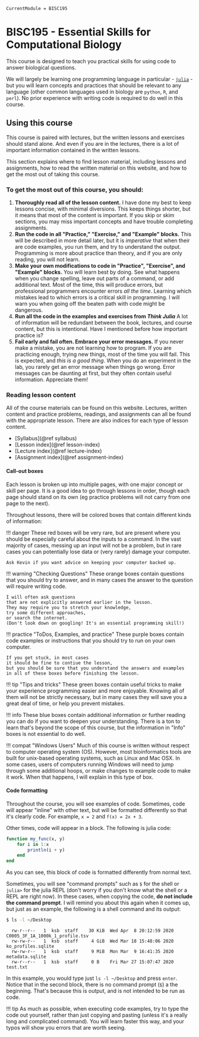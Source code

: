 ```@meta
CurrentModule = BISC195
```

# BISC195 - Essential Skills for Computational Biology

This course is designed to teach you practical skills
for using code to answer biological questions.

We will largely be learning one programming language in particular - 
[`julia`](http://julialang.org) -
but you will learn concepts and practices that should be relevant to any language
(other common languages used in biology are `python`, `R`, and `perl`).
No prior experience with writing code is required to do well in this course.

## Using this course

This course is paired with lectures,
but the written lessons and exercises should stand alone.
And even if you are in the lectures,
there is a lot of important information contained in the written lessons.

This section explains where to find lesson material,
including lessons and assignments,
how to read the written material on this website,
and how to get the most out of taking this course.

### To get the most out of this course, you should:

1. **Thoroughly read all of the lesson content.**
    I have done my best to keep lessons concise, with minimal diversions.
    This keeps things shorter, but it means that most of the content is important.
    If you skip or skim sections, you may miss important concepts
    and have trouble completing assignments.
2. **Run the code in all "Practice," "Exercise," and "Example" blocks.**
    This will be described in more detail later,
    but it is _imperative_ that when their are code examples,
    you run them, and try to understand the output.
    Programming is more about practice than theory,
    and if you are only reading, you will not learn.
3. **Make your own modifications to code in "Practice", "Exercise", and "Example" blocks.**
    You will learn best by doing.
    See what happens when you change spelling,
    leave out parts of a command,
    or add additional text.
    Most of the time, this will produce errors,
    but professional programmers encounter errors _all the time_.
    Learning which mistakes lead to which errors
    is a critical skill in programming.
    I will warn you when going off the beaten path with code
    might be dangerous.
4. **Run all the code in the examples and exercises from _Think Julia_**
    A lot of information will be redundant between the book,
    lectures, and course content,
    but this is intentional.
    Have I mentioned before how important practice is?
5. **Fail early and fail often. Embrace your error messages.**
    If you never make a mistake, you are not learning how to program.
    If you are practicing enough, trying new things,
    most of the time you will fail.
    This is expected, and _this is a good thing_.
    When you do an experiment in the lab,
    you rarely get an error message when things go wrong.
    Error messages can be daunting at first, but they often contain useful information.
    Appreciate them!

### Reading lesson content

All of the course materials can be found on this website.
Lectures, written content and practice problems,
readings, and assignments
can all be found with the appropriate lesson.
There are also indices for each type of lesson content.

- [Syllabus](@ref syllabus)
- [Lesson index](@ref lesson-index)
- [Lecture index](@ref lecture-index)
- [Assignment index](@ref assignment-index)

#### Call-out boxes

Each lesson is broken up into multiple pages,
with one major concept or skill per page.
It is a good idea to go through lessons in order,
though each page should stand on its own
(eg practice problems will not carry from one page to the next).

Throughout lessons, there will be colored boxes
that contain different kinds of information:

!!! danger
    These red boxes will be very rare,
    but are present where you should be especially careful about the inputs to a command.
    In the vast majority of cases,
    messing up an input will not be a problem,
    but in rare cases you can potentially lose data
    or (very rarely) damage your computer.

    Ask Kevin if you want advice on keeping your computer backed up.

!!! warning "Checking Questions"
    These orange boxes contain questions that you should try to answer,
    and in many cases the answer to the question will require writing code.

    I will often ask questions
    that are not explicitly answered earlier in the lesson.
    They may require you to stretch your knowledge,
    try some different approaches,
    or search the internet.
    (Don't look down on googling! It's an essential programming skill!)

!!! practice "ToDos, Examples, and practice"
    These purple boxes contain code examples or instructions
    that you should try to run on your own computer.

    If you get stuck, in most cases
    it should be fine to contiue the lesson,
    but you should be sure that you understand the answers and examples
    in all of these boxes before finishing the lesson.

!!! tip "Tips and tricks"
    These green boxes contain useful tricks
    to make your experience programming easier and more enjoyable.
    Knowing all of them will not be strictly necessary,
    but in many cases they will save you a great deal of time,
    or help you prevent mistakes.

!!! info
    These blue boxes contain additional information
    or further reading you can do if you want to deepen your understanding.
    There is a ton to learn that's beyond the scope of this course,
    but the information in "Info" boxes is not essential to do well.

!!! compat "Windows Users"
    Much of this course is written without respect to computer operating system (OS).
    However, most bioinformatics tools
    are built for unix-based operating systems, such as Linux and Mac OSX.
    In some cases, users of computers running Windows
    will need to jump through some additional hoops,
    or make changes to example code to make it work.
    When that happens, I will explain in this type of box.

#### Code formatting

Throughout the course,
you will see examples of code.
Sometimes, code will appear "inline" with other text,
but will be formatted differently so that it's clearly code.
For example, `x = 2` and `f(x) = 2x + 3`.

Other times, code will appear in a block.
The following is julia code:

```julia
function my_func(x, y)
    for i in 1:x
        println(i + y)
    end
end
```

As you can see, this block of code is formatted differently from normal text.

Sometimes, you will see "command prompts"
such as `$` for the shell or `julia>` for the julia REPL
(don't worry if you don't know what the shell or a REPL are right now). 
In these cases, when copying the code, **do not include the command prompt**.
I will remind you about this again when it comes up,
but just as an example, the following is a shell command and its output:

```sh
$ ls -l ~/Desktop
```
```
  rw-r--r--   1  ksb  staff    30 KiB  Wed Apr  8 20:12:59 2020  C0005_3F_1A_1000k_1_profile.tsv
  rw-rw-r--   1  ksb  staff     4 GiB  Wed Mar 18 15:48:06 2020  ko_profiles.sqlite
  rw-rw-r--   1  ksb  staff     9 MiB  Mon Mar  9 16:41:35 2020  metadata.sqlite
  rw-r--r--   1  ksb  staff     0 B    Fri Mar 27 15:07:47 2020  test.txt
```

In this example, you would type just `ls -l ~/Desktop` and press `enter`.
Notice that in the second block,
there is no command prompt (`$`) a the beginning.
That's because this is output, and is not intended to be run as code.

!!! tip
    As much as possible, when executing code examples,
    try to type the code out yourself,
    rather than just copying and pasting
    (unless it's a really long and complicated command).
    You will learn faster this way,
    and your typos will show you errors that are worth seeing.
